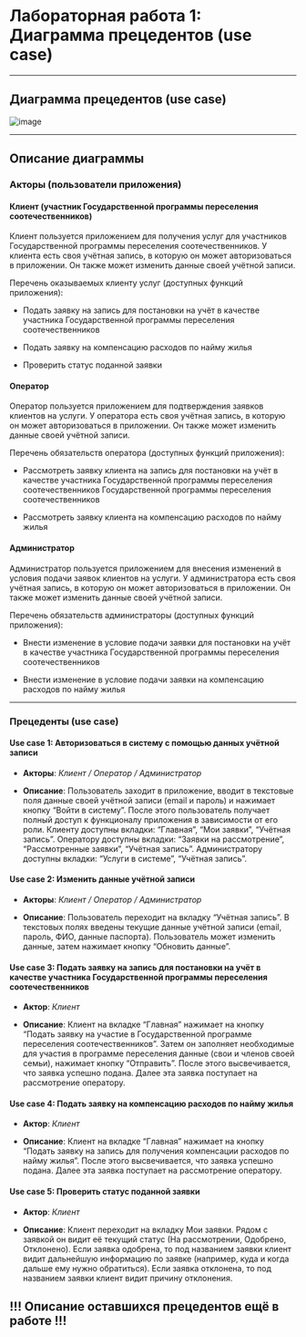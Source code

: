 # Лабораторная работа 1: Диаграмма прецедентов (use case)

---

## Диаграмма прецедентов (use case)

![image](https://github.com/user-attachments/assets/02d74fd5-e83a-4991-8e8b-3c2f41a81a5e)

---

## Описание диаграммы

### Акторы (пользователи приложения)

#### Клиент (участник Государственной программы переселения соотечественников)

Клиент пользуется приложением для получения услуг для участников Государственной программы переселения соотечественников. У клиента есть своя учётная запись, в которую он может авторизоваться в приложении. Он также может изменить данные своей учётной записи.

Перечень оказываемых клиенту услуг (доступных функций приложения):

* Подать заявку на запись для постановки на учёт в качестве участника Государственной программы переселения соотечественников

* Подать заявку на компенсацию расходов по найму жилья

* Проверить статус поданной заявки


#### Оператор

Оператор пользуется приложением для подтверждения заявков клиентов на услуги. У оператора есть своя учётная запись, в которую он может авторизоваться в приложении. Он также может изменить данные своей учётной записи.

Перечень обязательств оператора (доступных функций приложения):

* Рассмотреть заявку клиента на запись для постановки на учёт в качестве участника Государственной программы переселения соотечественников Государственной программы переселения соотечественников

* Рассмотреть заявку клиента на компенсацию расходов по найму жилья

#### Администратор

Администратор пользуется приложением для внесения изменений в условия подачи заявок клиентов на услуги. У администратора есть своя учётная запись, в которую он может авторизоваться в приложении. Он также может изменить данные своей учётной записи.

Перечень обязательств администраторы (доступных функций приложения):

* Внести изменение в условие подачи заявки для постановки на учёт в качестве участника Государственной программы переселения соотечественников

* Внести изменение в условие подачи заявки на компенсацию расходов по найму жилья

---

### Прецеденты (use case)

#### Use case 1: Авторизоваться в систему с помощью данных учётной записи

* **Акторы**: *Клиент / Оператор / Администратор*

* **Описание**: Пользователь заходит в приложение, вводит в текстовые поля данные своей учётной записи (email и пароль) и нажимает кнопку “Войти в систему”. После этого пользователь получает полный доступ к функционалу приложения в зависимости от его роли. Клиенту доступны вкладки: “Главная”, “Мои заявки”, “Учётная запись”. Оператору доступны вкладки: “Заявки на 
рассмотрение”, “Рассмотренные заявки”, “Учётная запись”. Администратору доступны вкладки: “Услуги в системе”, “Учётная запись”.

#### Use case 2: Изменить данные учётной записи

* **Акторы**: *Клиент / Оператор / Администратор*

* **Описание**: Пользователь переходит на вкладку “Учётная запись”. В текстовых полях введены текущие данные учётной записи (email, пароль, ФИО, данные паспорта). Пользователь может изменить данные, затем нажимает кнопку “Обновить данные”.

#### Use case 3: Подать заявку на запись для постановки на учёт в качестве участника Государственной программы переселения соотечественников

* **Актор**: *Клиент*

* **Описание**: Клиент на вкладке “Главная” нажимает на кнопку “Подать заявку на участие в Государственной программе переселения соотечественников”. Затем он заполняет необходимые для участия в программе переселения данные (свои и членов своей семьи), нажимает кнопку “Отправить”. После этого высвечивается, что заявка успешно подана. Далее эта заявка поступает на 
рассмотрение оператору.

#### Use case 4: Подать заявку на компенсацию расходов по найму жилья

* **Актор**: *Клиент*

* **Описание**: Клиент на вкладке “Главная” нажимает на кнопку “Подать заявку на запись для получения компенсации расходов по найму жилья”. После этого высвечивается, что заявка успешно подана. Далее эта заявка поступает на рассмотрение оператору.

#### Use case 5: Проверить статус поданной заявки

* **Актор**: *Клиент*

* **Описание**: Клиент переходит на вкладку Мои заявки. Рядом с заявкой он видит её текущий статус (На рассмотрении, Одобрено, Отклонено). Если заявка одобрена, то под названием заявки клиент видит дальнейшую информацию по заявке (например, куда и когда дальше ему нужно обратиться). Если заявка отклонена, то под названием заявки клиент видит причину отклонения.

## !!! Описание оставшихся прецедентов ещё в работе !!!
